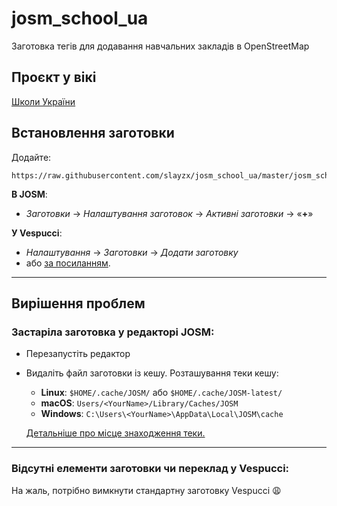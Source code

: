 # josm_school_ua
Заготовка тегів для додавання навчальних закладів в OpenStreetMap

## Проєкт у вікі
[Школи України](https://wiki.openstreetmap.org/wiki/Uk:%D0%A8%D0%BA%D0%BE%D0%BB%D0%B8_%D0%A3%D0%BA%D1%80%D0%B0%D1%97%D0%BD%D0%B8)

## Встановлення заготовки

Додайте:

    https://raw.githubusercontent.com/slayzx/josm_school_ua/master/josm_school_ua.zip

**В JOSM**:
* *Заготовки* -> *Налаштування заготовок* -> *Активні заготовки* -> «**+**»

**У Vespucci**:
* *Налаштування* -> *Заготовки* -> *Додати заготовку*
* або [за посиланням](https://tinyurl.com/edu2vespucci).

***

## Вирішення проблем
### Застаріла заготовка у редакторі JOSM:
* Перезапустіть редактор
* Видаліть файл заготовки із кешу. Розташування теки кешу:
  * **Linux**: `$HOME/.cache/JOSM/` або `$HOME/.cache/JOSM-latest/`
  * **macOS**: `Users/<YourName>/Library/Caches/JOSM`
  * **Windows**: `C:\Users\<YourName>\AppData\Local\JOSM\cache`

  [Детальніше про місце знаходження теки.](https://josm.openstreetmap.de/wiki/Help/Preferences#JOSMpreferencedatacachedirectories)

------------

### Відсутні елементи заготовки чи переклад у Vespucci:
На жаль, потрібно вимкнути стандартну заготовку Vespucci 😩